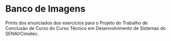 # Banco de Imagens

Prints dos enunciados dos exercícios para o Projeto do Trabalho de Conclusão de Curso do Curso Técnico em Desenvolvimento de Sistemas do SENAI/Cimatec.
